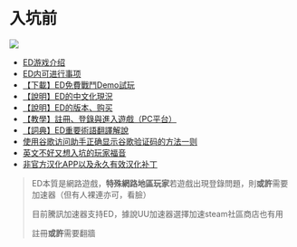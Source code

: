 # 入坑前

![](https://qiniu.elitedanger.cn/assets/files/2021-05-15/1621098765-565007-gameversion.jpeg)

* [ED游戏介绍](https://github.com/sdy623/Elite-Dangerous-CHN-Tutorial/tree/7f8a142d5071019becb8251140a76f23b650f726/入坑前/入坑前/【说明】ED游戏介绍.md)
* [ED内可进行事项](https://github.com/sdy623/Elite-Dangerous-CHN-Tutorial/tree/7f8a142d5071019becb8251140a76f23b650f726/入坑前/入坑前/【图片分享】ED内可进行事项.md)
* [【下載】ED免費戰鬥Demo試玩](https://forum.elitedanger.cn/d/532-elite-dangerous-demo)
* [【說明】ED的中文化現況](https://github.com/sdy623/Elite-Dangerous-CHN-Tutorial/tree/7f8a142d5071019becb8251140a76f23b650f726/入坑前/入坑前/【說明】ED的中文化現況.md)
* [【說明】ED的版本、购买](https://github.com/sdy623/Elite-Dangerous-CHN-Tutorial/tree/7f8a142d5071019becb8251140a76f23b650f726/入坑前/入坑前/【說明】ED的版本、购买.md)
* [【教學】註冊、登錄與進入遊戲（PC平台）](https://github.com/sdy623/Elite-Dangerous-CHN-Tutorial/tree/7f8a142d5071019becb8251140a76f23b650f726/入坑前/入坑前/【教學】註冊、登錄與進入遊戲（PC平台）.md)
* [【詞典】ED重要術語翻譯解說](https://github.com/sdy623/Elite-Dangerous-CHN-Tutorial/tree/7f8a142d5071019becb8251140a76f23b650f726/入坑前/入坑前/【詞典】ED重要術語翻譯解說（龜速編寫中）.md)
* [使用谷歌访问助手正确显示谷歌验证码的方法一则](https://github.com/sdy623/Elite-Dangerous-CHN-Tutorial/tree/7f8a142d5071019becb8251140a76f23b650f726/入坑前/入坑前/使用谷歌访问助手正确显示谷歌验证码的方法一则.md)
* [英文不好又想入坑的玩家福音](https://github.com/sdy623/Elite-Dangerous-CHN-Tutorial/tree/7f8a142d5071019becb8251140a76f23b650f726/入坑前/入坑前/英文不好又想入坑的玩家福音.md)
* [非官方汉化APP以及永久有效汉化补丁](https://github.com/sdy623/Elite-Dangerous-CHN-Tutorial/tree/7f8a142d5071019becb8251140a76f23b650f726/入坑前/入坑前/非官方汉化APP以及永久有效汉化补丁.md)

> ED本質是網路遊戲，**特殊網路地區玩家**若遊戲出現登錄問題，則**或許**需要加速器（但有人裸連亦可，看臉）
>
> 目前騰訊加速器支持ED，據說UU加速器選擇加速steam社區商店也有用
>
> 註冊**或許**需要翻牆

